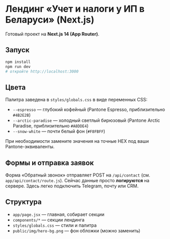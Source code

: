 # Лендинг «Учет и налоги у ИП в Беларуси» (Next.js)

Готовый проект на **Next.js 14 (App Router)**.

## Запуск

```bash
npm install
npm run dev
# откройте http://localhost:3000
```

## Цвета

Палитра заведена в `styles/globals.css` в виде переменных CSS:

- `--espresso` — глубокий кофейный (Pantone Espresso, приблизительно `#4B2E2B`)
- `--arctic-paradise` — холодный светлый бирюзовый (Pantone Arctic Paradise, приблизительно `#A8DDE4`)
- `--snow-white` — почти белый фон (`#F8FBFF`)

При необходимости замените значения на точные HEX под ваши Pantone-эквиваленты.

## Формы и отправка заявок

Форма «Обратный звонок» отправляет POST на `/api/contact` (см. `app/api/contact/route.js`).
Сейчас данные просто **логируются** на сервере. Здесь легко подключить Telegram, почту или CRM.

## Структура

- `app/page.jsx` — главная, собирает секции
- `components/*` — секции лендинга
- `styles/globals.css` — стили и палитра
- `public/img/hero-bg.png` — фон обложки (можно заменить)
